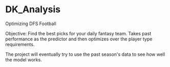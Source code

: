 # DK_Analysis
Optimizing DFS Football

Objective: Find the best picks for your daily fantasy team. Takes past performance as the predictor and then optimizes over the player type requirements. 

The project will eventually try to use the past season's data to see how well the model works. 


